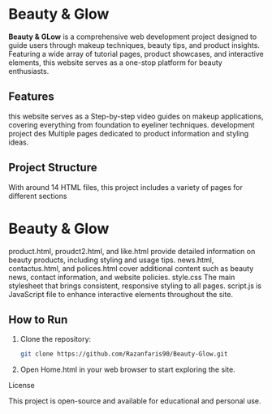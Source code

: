 # Beauty & Glow

**Beauty & GLow** is a comprehensive web development project designed to guide users through makeup techniques, beauty tips, and product insights. Featuring a wide array of tutorial pages, product showcases, and interactive elements, this website serves as a one-stop platform for beauty enthusiasts.

## Features
this website serves as a Step-by-step video guides on makeup applications, covering everything from foundation to eyeliner techniques.
development project des Multiple pages dedicated to product information and styling ideas.


## Project Structure
With around 14 HTML files, this project includes a variety of pages for different sections

# Beauty & Glow

 product.html, proudct2.html, and like.html provide detailed information on beauty products, including styling and usage tips.
news.html, contactus.html, and polices.html cover additional content such as beauty news, contact information, and website policies.
style.css The main stylesheet that brings consistent, responsive styling to all pages.
script.js is JavaScript file to enhance interactive elements throughout the site.

## How to Run
1. Clone the repository:
   ```bash
   git clone https://github.com/Razanfaris90/Beauty-Glow.git


 3. Open Home.html in your web browser to start exploring the site.

License

This project is open-source and available for educational and personal use.

